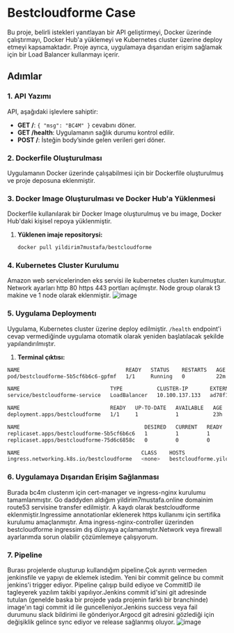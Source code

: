 # Bestcloudforme Case

Bu proje, belirli istekleri yanıtlayan bir API geliştirmeyi, Docker üzerinde çalıştırmayı, Docker Hub'a yüklemeyi ve Kubernetes cluster üzerine deploy etmeyi kapsamaktadır. Proje ayrıca, uygulamaya dışarıdan erişim sağlamak için bir Load Balancer kullanmayı içerir.

## Adımlar

### 1. API Yazımı
API, aşağıdaki işlevlere sahiptir:
- **GET /**: `{ "msg": "BC4M" }` cevabını döner.
- **GET /health**: Uygulamanın sağlık durumu kontrol edilir.
- **POST /**: İsteğin body’sinde gelen verileri geri döner.

### 2. Dockerfile Oluşturulması
Uygulamanın Docker üzerinde çalışabilmesi için bir Dockerfile oluşturulmuş ve proje deposuna eklenmiştir.

### 3. Docker Image Oluşturulması ve Docker Hub'a Yüklenmesi
Dockerfile kullanılarak bir Docker Image oluşturulmuş ve bu image, Docker Hub'daki kişisel repoya yüklenmiştir. 
1. **Yüklenen imaje repositorysi:**
   ```bash
   docker pull yildirim7mustafa/bestcloudforme

### 4. Kubernetes Cluster Kurulumu
Amazon web servicelerinden eks servisi ile kubernetes clusterı kurulmuştur. Network ayarları http 80 https 443 portları açılmıştır. Node group olarak t3 makine ve 1 node olarak eklenmiştir.
![image](https://github.com/user-attachments/assets/43966764-d91c-478a-b3e0-6fd07b1eed6d)

### 5. Uygulama Deploymentı
Uygulama, Kubernetes cluster üzerine deploy edilmiştir. `/health` endpoint'i cevap vermediğinde uygulama otomatik olarak yeniden başlatılacak şekilde yapılandırılmıştır.
1. **Terminal çıktısı:**
```bash
NAME                                  READY   STATUS    RESTARTS   AGE
pod/bestcloudforme-5b5cf6b6c6-gpfmf   1/1     Running   0          22m

NAME                             TYPE           CLUSTER-IP       EXTERNAL-IP                                                              PORT(S)          AGE
service/bestcloudforme-service   LoadBalancer   10.100.137.133   ad78f111824394ac2929f3d78d708329-532103383.eu-west-3.elb.amazonaws.com   8080:30479/TCP   23h

NAME                             READY   UP-TO-DATE   AVAILABLE   AGE
deployment.apps/bestcloudforme   1/1     1            1           23h

NAME                                        DESIRED   CURRENT   READY   AGE
replicaset.apps/bestcloudforme-5b5cf6b6c6   1         1         1       23h
replicaset.apps/bestcloudforme-75d6c6858c   0         0         0       23m

NAME                                       CLASS    HOSTS                                    ADDRESS                                                                  PORTS     AGE
ingress.networking.k8s.io/bestcloudforme   <none>   bestcloudforme.yildirim7mustafa.online   ae5e49e37046e4caab98edee2df80f30-575788266.eu-west-3.elb.amazonaws.com   80, 443   23h
```

### 6. Uygulamaya Dışarıdan Erişim Sağlanması
Burada bc4m clusterım için cert-manager ve ingress-nginx kurulumu tamamlanmıştır. Go daddyden aldığım yildirim7mustafa.online domainim route53 servisine transfer edilmiştir. A kaydı olarak bestcloudforme eklenmiştir.Ingressime annotationlar eklenerek https kullanımı için sertifika kurulumu amaçlanmıştır. Ama ingress-nginx-controller üzerinden bestcloudforme ingressim dış dünyaya açılamamıştır.Network veya firewall ayarlarımda sorun olabilir çözümlemeye çalışıyorum.

### 7. Pipeline
Burası projelerde oluşturup kullandığım pipeline.Çok ayrıntı vermeden jenkinsfile ve yapıyı de eklemek istedim.
Yeni bir commit gelince bu commit jenkins'i trigger ediyor. Pipeline çalışıp build ediyoe ve CommitID ile tagleyerek yazılım takibi yapılıyor.Jenkins commit id'sini git adresinde tutulan (genelde baska bir projede yada projenin farklı bir branchinde) image'ın tagi commit id ile guncelleniyor.Jenkins success veya fail durumunu slack bildirimi ile gönderiyor.Argocd git adresini gözlediği için değişiklik gelince sync ediyor ve release sağlanmış oluyor. 
![image](https://github.com/user-attachments/assets/4e8ecbd3-eeaa-424b-ad12-95f2adc0a2bc)


